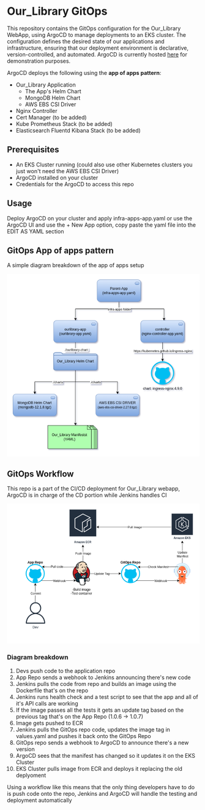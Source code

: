 # Our_Library GitOps 
This repository contains the GitOps configuration for the Our_Library WebApp, using ArgoCD to manage deployments to an EKS cluster. The configuration defines the desired state of our applications and infrastructure, ensuring that our deployment environment is declarative, version-controlled, and automated. ArgoCD is currently hosted [here](http://ourlibargo.ddns.net/) for demonstration purposes.

ArgoCD deploys the following using the **app of apps pattern**:
- Our_Library Application
  - The App's Helm Chart
  - MongoDB Helm Chart
  - AWS EBS CSI Driver
- Nginx Controller
- Cert Manager (to be added)
- Kube Prometheus Stack (to be added)
- Elasticsearch Fluentd Kibana Stack (to be added)

## Prerequisites
- An EKS Cluster running (could also use other Kubernetes clusters you just won't need the AWS EBS CSI Driver)
- ArgoCD installed on your cluster
- Credentials for the ArgoCD to access this repo

## Usage
Deploy ArgoCD on your cluster and apply infra-apps-app.yaml or use the ArgoCD UI and use the + New App option, copy paste the yaml file into the EDIT AS YAML section

## GitOps App of apps pattern
A simple diagram breakdown of the app of apps setup

![App of apps diagram](/diagrams/App%20of%20apps.png)

## GitOps Workflow

This repo is a part of the CI/CD deployment for Our_Library webapp, ArgoCD is in charge of the CD portion while Jenkins handles CI

![App of apps diagram](/diagrams/GitOps%20flow.png)
### Diagram breakdown
1) Devs push code to the application repo
2) App Repo sends a webhook to Jenkins announcing there's new code
3) Jenkins pulls the code from repo and builds an image using the Dockerfile that's on the repo
4) Jenkins runs health check and a test script to see that the app and all of it's API calls are working
5) If the image passes all the tests it gets an update tag based on the previous tag that's on the App Repo (1.0.6 -> 1.0.7)
6) Image gets pushed to ECR
7) Jenkins pulls the GitOps repo code, updates the image tag in values.yaml and pushes it back onto the GitOps Repo
8) GitOps repo sends a webhook to ArgoCD to announce there's a new version
9) ArgoCD sees that the manifest has changed so it updates it on the EKS Cluster
10) EKS Cluster pulls image from ECR and deploys it replacing the old deplyoment

Using a workflow like this means that the only thing developers have to do is push code onto the repo, Jenkins and ArgoCD will handle the testing and deployment automatically 
